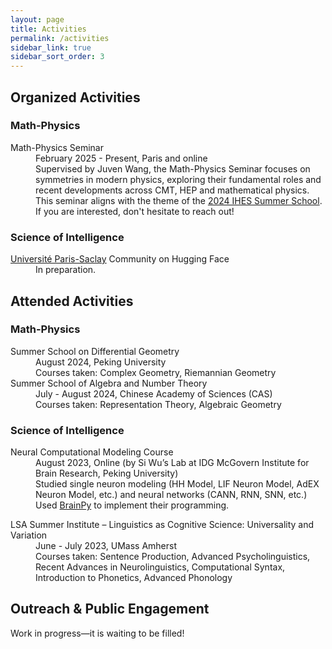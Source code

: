 ```yaml
---
layout: page
title: Activities
permalink: /activities
sidebar_link: true
sidebar_sort_order: 3
---
```


<h2>Organized Activities</h2>

<h3>Math-Physics</h3>
<dl>
  <dt>Math-Physics Seminar</dt>
  <dd>February 2025 - Present, Paris and online</dd>
  <dd>Supervised by Juven Wang, the Math-Physics Seminar focuses on symmetries in modern physics, exploring their fundamental roles and recent developments across CMT, HEP and mathematical physics. This seminar aligns with the theme of the <a href="https://indico.math.cnrs.fr/event/11080/">2024 IHES Summer School</a>.</dd>
  <dd>If you are interested, don't hesitate to reach out!</dd>
</dl>
  
<h3>Science of Intelligence</h3>
<dl>
  <dt><a href="https://huggingface.co/Universite-Paris-Saclay">Université Paris-Saclay</a> Community on Hugging Face</dt>
  <dd>In preparation.</dd>
</dl>

<h2>Attended Activities</h2>

<h3>Math-Physics</h3>
<dl>
  <dt>Summer School on Differential Geometry</dt>
  <dd>August 2024, Peking University</dd>
  <dd>Courses taken: Complex Geometry, Riemannian Geometry</dd>

  <dt>Summer School of Algebra and Number Theory</dt>
  <dd>July - August 2024, Chinese Academy of Sciences (CAS)</dd>
  <dd>Courses taken: Representation Theory, Algebraic Geometry</dd>
</dl>

<h3>Science of Intelligence</h3>
<dl>
  <dt>Neural Computational Modeling Course</dt>
  <dd>August 2023, Online (by Si Wu’s Lab at IDG McGovern Institute for Brain Research, Peking University)</dd>
  <dd>Studied single neuron modeling (HH Model, LIF Neuron Model, AdEX Neuron Model, etc.) and neural networks (CANN, RNN, SNN, etc.)</dd>
  <dd>Used <a href="https://github.com/brainpy/BrainPy">BrainPy</a> to implement their programming.</dd>
</dl>

<dl>
  <dt>LSA Summer Institute – Linguistics as Cognitive Science: Universality and Variation</dt>
  <dd>June - July 2023, UMass Amherst</dd>
  <dd>Courses taken: Sentence Production, Advanced Psycholinguistics, Recent Advances in Neurolinguistics, Computational Syntax, Introduction to Phonetics, Advanced Phonology</dd>
</dl>

<h2>Outreach & Public Engagement</h2>

<dl>
  <dt>Work in progress—it is waiting to be filled!</dt>
</dl>
